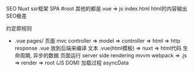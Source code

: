 SEO Nuxt ssr框架
SPA #root 其他的都是.vue => js
index.html html的内容输出 SEO极差

约定即规则

- .vue pages/ 页面
  mvc controller => model => controller => html => http response
  .vue 放到后端来编译
  文本 .vue(html模板) => nuxt => html代码
  生命周期, 异步的数据 页面运行 server side rendering
  mvvm webpack => .js => render => root (JS DOM) 
  加载过程
  asyncData